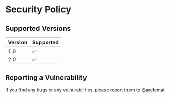 # Security Policy

## Supported Versions

| Version | Supported          |
| ------- | ------------------ |
| 1.0     | :white_check_mark: |
| 2.0     | :white_check_mark: |

## Reporting a Vulnerability

If you find any bugs or any vulnurabilities, please report them to @arefemat
